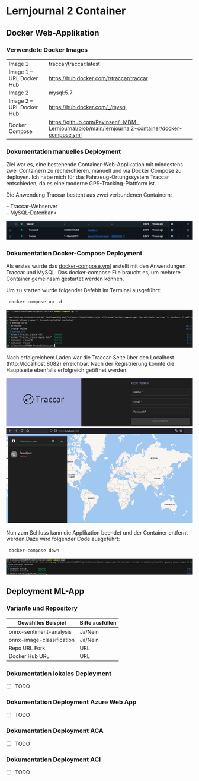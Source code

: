 ﻿# Lernjournal 2 Container

## Docker Web-Applikation

### Verwendete Docker Images

| | |
| -------- | ------- |
| Image 1 | traccar/traccar:latest |
| Image 1 – URL Docker Hub | https://hub.docker.com/r/traccar/traccar |
| Image 2 | mysql:5.7 |
| Image 2 – URL Docker Hub | https://hub.docker.com/_/mysql |
| Docker Compose | https://github.com/Ravinsen/-MDM-Lernjournal/blob/main/lernjournal2-container/docker-compose.yml |

### Dokumentation manuelles Deployment

Ziel war es, eine bestehende Container-Web-Applikation mit mindestens zwei Containern zu recherchieren, manuell und via Docker Compose zu deployen. Ich habe mich für das Fahrzeug-Ortungssystem Traccar entschieden, da es eine moderne GPS-Tracking-Plattform ist.

Die Anwendung Traccar besteht aus zwei verbundenen Containern:

– Traccar-Webserver  
– MySQL-Datenbank

<img src="images/ZweiContainer.png" alt="Container" style="max-width: 100%; height: auto;">

### Dokumentation Docker-Compose Deployment

Als erstes wurde das  <a href="docker-compose.yml">docker-compose.yml</a> erstellt mit den Anwendungen Traccar und MySQL. Das docker-compose File braucht es, um mehrere Container gemeinsam gestartet werden können.

Um zu starten wurde folgender Befehlt im Terminal ausgeführt:

 ```txt
  docker-compose up -d
  ```
<img src="images/DockerComposeCommand.png" alt="DockerComposeCommand" style="max-width: 100%; height: auto;">

Nach erfolgreichem Laden war die Traccar-Seite über den Localhost (http://localhost:8082) erreichbar. Nach der Registrierung konnte die Hauptseite ebenfalls erfolgreich geöffnet werden.

<img src="images/TraccarRegisterScreen.png" alt="TraccarRegisterScreen" style="max-width: 100%; height: auto;">

<img src="images/TraccarMainScreen.png" alt="TraccarMainScreen" style="max-width: 100%; height: auto;">

Nun zum Schluss kann die Applikation beendet und der Container entfernt werden.Dazu wird folgender Code ausgeführt:

 ```txt
  docker-compose down
  ```
<img src="images/DockerComposeDown.png" alt="DockerComposeDown" style="max-width: 100%; height: auto;">

## Deployment ML-App

### Variante und Repository

| Gewähltes Beispiel | Bitte ausfüllen |
| -------- | ------- |
| onnx-sentiment-analysis | Ja/Nein |
| onnx-image-classification | Ja/Nein |
| Repo URL Fork | URL |
| Docker Hub URL | URL |

### Dokumentation lokales Deployment

* [ ] TODO

### Dokumentation Deployment Azure Web App

* [ ] TODO

### Dokumentation Deployment ACA

* [ ] TODO

### Dokumentation Deployment ACI

* [ ] TODO
